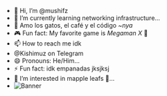- 👋 Hi, I’m @mushifz
- 🔭 I’m currently learning networking infrastructure...
- 🌱 Amo los gatos, el café y el código *~nya*  
- 🎮 Fun fact: My favorite game is *Megaman X* 🌟  
- 📫 How to reach me idk
- @Kishimuz on Telegram
- 😄 Pronouns: He/Him...
- ⚡ Fun fact: idk empanadas jksjksj
- 👀 I’m interested in mapple leafs 🍁...
- ![Banner](https://media0.giphy.com/media/v1.Y2lkPTc5MGI3NjExMGFwZGRienQ5dG11cHc1ZGxmcHB5ejRlcXFkZjBuZXhsdGhiaTJxbSZlcD12MV9pbnRlcm5hbF9naWZfYnlfaWQmY3Q9Zw/xUA7aQRkFEywi4rUgo/giphy.gif)


<!---
mushifz/mushifz is a ✨ special ✨ repository because its `README.md` (this file) appears on your GitHub profile.
You can click the Preview link to take a look at your changes.
--->
